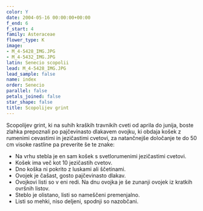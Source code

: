 ```yaml
---
color: Y
date: 2004-05-16 00:00:00+00:00
f_end: 6
f_start: 4
family: Asteraceae
flower_type: K
image:
- M_4-5428_IMG.JPG
- M_4-5432_IMG.JPG
latin: Senecio scopolii
lead: M_4-5428_IMG.JPG
lead_sample: false
name: index
order: Senecio
parallel: false
petals_joined: false
star_shape: false
title: Scopolijev grint
---
```

Scopolijev grint, ki na suhih kraških travnikih cveti od aprila do junija, boste zlahka prepoznali po pajčevinasto dlakavem ovojku, ki obdaja košek z rumenimi cevastimi in jezičastimi cvetovi, za natančnejše določanje te do 50 cm visoke rastline pa preverite še te znake:

-   Na vrhu stebla je en sam košek s svetlorumenimi jezičastimi cvetovi.
-   Košek ima več kot 10 jezičastih cvetov.
-   Dno koška ni pokrito z luskami ali ščetinami.
-   Ovojek je čašast, gosto pajčevinasto dlakav.
-   Ovojkovi listi so v eni redi. Na dnu ovojka je še zunanji ovojek iz kratkih ovršnih listov.
-   Steblo je olistano, listi so nameščeni premenjalno.
-   Listi so mehki, niso deljeni, spodnji so nazobčani.
